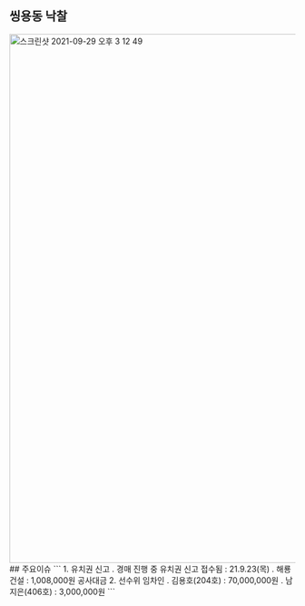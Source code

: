 ## 씽용동 낙찰
<img width="930" alt="스크린샷 2021-09-29 오후 3 12 49" src="https://user-images.githubusercontent.com/62130704/135213183-9cf650f4-4280-4e6d-9b54-73d154f80d5b.png">
## 주요이슈
```
1. 유치권 신고
  . 경매 진행 중 유치권 신고 접수됨 : 21.9.23(목)
  . 해룡건설 : 1,008,000원 공사대금
2. 선수위 임차인
  . 김용호(204호) : 70,000,000원
  . 남지은(406호) : 3,000,000원
```
